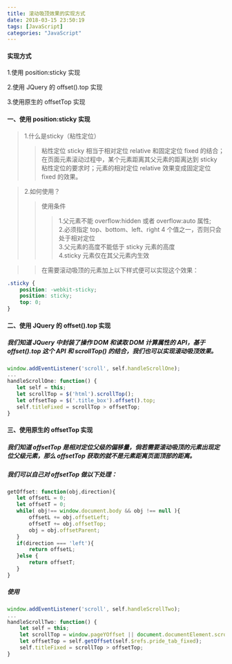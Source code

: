 ```yaml
---
title: 滚动吸顶效果的实现方式
date: 2018-03-15 23:50:19
tags: [JavaScript]
categories: "JavaScript"
---
```

#### 实现方式
1.使用 position:sticky 实现

2.使用 JQuery 的 offset().top 实现

3.使用原生的 offsetTop 实现


#### 一、使用 position:sticky 实现
> 1.什么是sticky（粘性定位）
> > 粘性定位 sticky 相当于相对定位 relative 和固定定位 fixed 的结合；在页面元素滚动过程中，某个元素距离其父元素的距离达到 sticky 粘性定位的要求时；元素的相对定位 relative 效果变成固定定位 fixed 的效果。

> 2.如何使用？
> >使用条件
> > > 1.父元素不能 overflow:hidden 或者 overflow:auto 属性;  
> > > 2.必须指定 top、bottom、left、right 4 个值之一，否则只会处于相对定位  
> > > 3.父元素的高度不能低于 sticky 元素的高度  
> > > 4.sticky 元素仅在其父元素内生效  

> > 在需要滚动吸顶的元素加上以下样式便可以实现这个效果：
```css
.sticky {
    position: -webkit-sticky;
    position: sticky;
    top: 0;
}
 ```

 #### 二、使用 JQuery 的 offset().top 实现  
 ##### 我们知道 JQuery 中封装了操作 DOM 和读取 DOM 计算属性的 API，基于 offset().top 这个 API 和 scrollTop() 的结合，我们也可以实现滚动吸顶效果。  
 ```js
 window.addEventListener('scroll', self.handleScrollOne);
...
handleScrollOne: function() {
    let self = this;
    let scrollTop = $('html').scrollTop();
    let offsetTop = $('.title_box').offset().top;
    self.titleFixed = scrollTop > offsetTop;
}
 ```

 #### 三、使用原生的 offsetTop 实现  
 ##### 我们知道 offsetTop 是相对定位父级的偏移量，倘若需要滚动吸顶的元素出现定位父级元素，那么 offsetTop 获取的就不是元素距离页面顶部的距离。  
 ##### 我们可以自己对 offsetTop 做以下处理：
 ```js
 getOffset: function(obj,direction){
    let offsetL = 0;
    let offsetT = 0;
    while( obj!== window.document.body && obj !== null ){
        offsetL += obj.offsetLeft;
        offsetT += obj.offsetTop;
        obj = obj.offsetParent;
    }
    if(direction === 'left'){
        return offsetL;
    }else {
        return offsetT;
    }
}
 ```  
##### 使用  
```js
window.addEventListener('scroll', self.handleScrollTwo);
...
handleScrollTwo: function() {
    let self = this;
    let scrollTop = window.pageYOffset || document.documentElement.scrollTop || document.body.scrollTop;
    let offsetTop = self.getOffset(self.$refs.pride_tab_fixed);
    self.titleFixed = scrollTop > offsetTop;
}
```



